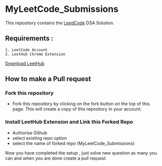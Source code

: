 
# MyLeetCode_Submissions

This repository contains the [LeedCode](https://leetcode.com/problemset) DSA Solution. 


## Requirements :

    1. LeetCode Account
    2. LeetHub Chrome Extension

[Download LeetHub](https://chrome.google.com/webstore/detail/leethub/aciombdipochlnkbpcbgdpjffcfdbggi)




  
## How to make a Pull request

### Fork this repository
- Fork this repository by clicking on the fork button on the top of this page. This will create a copy of this repository in your account.

### Install LeetHub Extension and Link this Forked Repo
- Authorise Github
- select existing repo option 
- select the name of forked repo (MyLeetCode_Submissions)


Now you have completed the setup , just solve new question as many you can and when you are done create a pull request.



